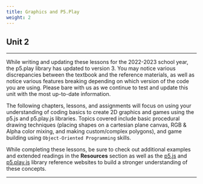 ```yaml
---
title: Graphics and P5.Play
weight: 2
---
```

## Unit 2

---

While writing and updating these lessons for the 2022-2023 school year, the p5.play library has updated to version 3. You may notice various discrepancies between the textbook and the reference materials, as well as notice various features breaking depending on which version of the code you are using. Please bare with us as we continue to test and update this unit with the most up-to-date information.

The following chapters, lessons, and assignments will focus on using your understanding of coding basics to create 2D graphics and games using the p5.js and p5.play.js libraries. Topics covered include basic procedural drawing techniques (placing shapes on a cartesian plane canvas, RGB & Alpha color mixing, and making custom/complex polygons), and game building using `Object-Oriented Programming` skills.

While completing these lessons, be sure to check out additional examples and extended readings in the **Resources** section as well as the [p5.js](http://p5js.org/reference/) and [p5.play.js](http://molleindustria.github.io/p5.play/docs/index.html) library reference websites to build a stronger understanding of these concepts.

---
